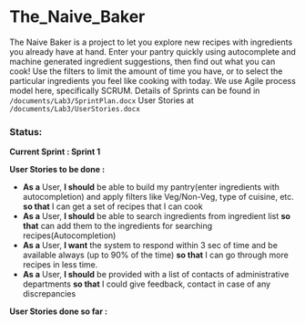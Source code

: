 # The_Naive_Baker
The Naive Baker is a project to let you explore new recipes with ingredients you already have at hand. Enter your pantry quickly using autocomplete and machine generated ingredient suggestions, then find out what you can cook! Use the filters to limit the amount of time you have, or to select the particular ingredients you feel like cooking with today. We use Agile process model here, specifically SCRUM.
Details of Sprints can be found in `/documents/Lab3/SprintPlan.docx`
User Stories at `/documents/Lab3/UserStories.docx`

### Status:
**Current Sprint : Sprint 1**

**User Stories to be done :**
- **As a** User, **I should** be able to build my pantry(enter ingredients with autocompletion) and apply filters like Veg/Non-Veg, type of cuisine, etc. **so that** I can get a set of recipes that I can cook 
- **As a** User, **I should** be able to search ingredients from ingredient list **so that** can add them to the ingredients for searching recipes(Autocompletion) 
- **As a** User, **I want** the system to respond within 3 sec of time and be available always (up to 90% of the time) **so that** I can go through more recipes in less time.
- **As a** User, **I should** be provided with a list of contacts of administrative departments **so that** I could give feedback, contact in case of  any discrepancies 

**User Stories done so far :**

